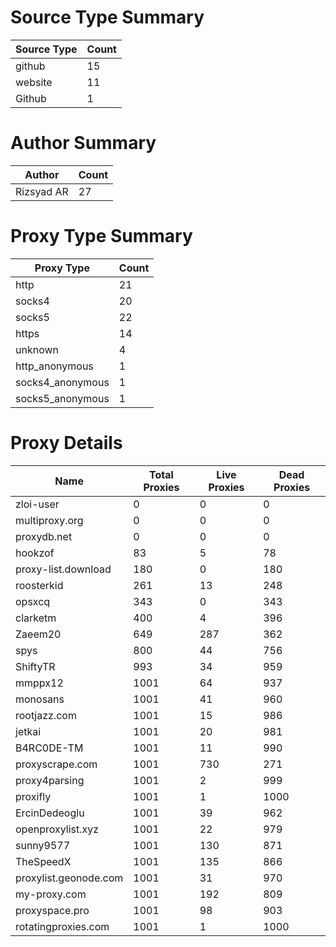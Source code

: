 # Source Type Summary

| Source Type | Count |
|-------------|-------|
| github | 15 |
| website | 11 |
| Github | 1 |


# Author Summary

| Author | Count |
|--------|-------|
| Rizsyad AR | 27 |


# Proxy Type Summary

| Proxy Type | Count |
|------------|-------|
| http | 21 |
| socks4 | 20 |
| socks5 | 22 |
| https | 14 |
| unknown | 4 |
| http_anonymous | 1 |
| socks4_anonymous | 1 |
| socks5_anonymous | 1 |


# Proxy Details

| Name | Total Proxies | Live Proxies | Dead Proxies |
|------|---------------|--------------|---------------|
| zloi-user | 0 | 0 | 0 |
| multiproxy.org | 0 | 0 | 0 |
| proxydb.net | 0 | 0 | 0 |
| hookzof | 83 | 5 | 78 |
| proxy-list.download | 180 | 0 | 180 |
| roosterkid | 261 | 13 | 248 |
| opsxcq | 343 | 0 | 343 |
| clarketm | 400 | 4 | 396 |
| Zaeem20 | 649 | 287 | 362 |
| spys | 800 | 44 | 756 |
| ShiftyTR | 993 | 34 | 959 |
| mmppx12 | 1001 | 64 | 937 |
| monosans | 1001 | 41 | 960 |
| rootjazz.com | 1001 | 15 | 986 |
| jetkai | 1001 | 20 | 981 |
| B4RC0DE-TM | 1001 | 11 | 990 |
| proxyscrape.com | 1001 | 730 | 271 |
| proxy4parsing | 1001 | 2 | 999 |
| proxifly | 1001 | 1 | 1000 |
| ErcinDedeoglu | 1001 | 39 | 962 |
| openproxylist.xyz | 1001 | 22 | 979 |
| sunny9577 | 1001 | 130 | 871 |
| TheSpeedX | 1001 | 135 | 866 |
| proxylist.geonode.com | 1001 | 31 | 970 |
| my-proxy.com | 1001 | 192 | 809 |
| proxyspace.pro | 1001 | 98 | 903 |
| rotatingproxies.com | 1001 | 1 | 1000 |

